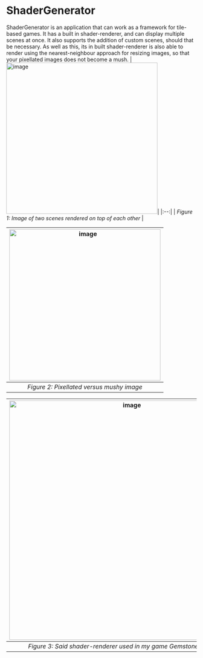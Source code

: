 # ShaderGenerator

ShaderGenerator is an application that can work as a framework for tile-based games. It has a built in shader-renderer, and can display multiple scenes at once. It also supports the addition of custom scenes, should that be necessary. As well as this, its in built shader-renderer is also able to render using the nearest-neighbour approach for resizing images, so that your pixellated images does not become a mush.
|<img width="400" alt="image" src="https://github.com/Gunmy/ShaderGenerator/assets/99408493/f949d662-48e1-4362-a2db-99c705e1235c">|
|:--:| 
| *Figure 1: Image of two scenes rendered on top of each other* |

|<img width="400" alt="image" src="https://github.com/Gunmy/ShaderGenerator/assets/99408493/1e4ce3a1-615a-40c7-a554-80db485d5b72">|
|:--:| 
|*Figure 2: Pixellated versus mushy image*|


|<img width="633" alt="image" src="https://github.com/Gunmy/ShaderGenerator/assets/99408493/2d662486-edab-401a-ab09-cd16c31e49d1">|
|:--:|
|*Figure 3: Said shader-renderer used in my game Gemstone Guardians*|

